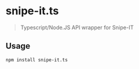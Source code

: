 # snipe-it.ts

> Typescript/Node.JS API wrapper for Snipe-IT

## Usage

```bash
npm install snipe-it.ts
```
